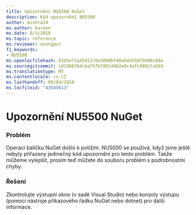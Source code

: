 ```yaml
---
title: Upozornění NU5500 NuGet
description: Kód upozornění NU5500
author: mishra14
ms.author: karann
ms.date: 8/3/2018
ms.topic: reference
ms.reviewer: anangaur
f1_keywords:
- NU5500
ms.openlocfilehash: b345ef1a45d1376e3098bf40a64d556f0488c88e
ms.sourcegitcommit: 1d1406764c6af5fb7801d462e0c4afc9092fa569
ms.translationtype: MT
ms.contentlocale: cs-CZ
ms.lasthandoff: 09/04/2018
ms.locfileid: "43545613"
---
```

# <a name="nuget-warning-nu5500"></a>Upozornění NU5500 NuGet

### <a name="issue"></a>Problém

Operaci balíčku NuGet došlo k potížím. NU5000 se používá, když jsme ještě nebyly přiřazeny jedinečný kód upozornění pro tento problém. Takže můžeme vylepšit, prosím teď můžete do souboru problém s podrobnostmi chyby.


### <a name="solution"></a>Řešení

Zkontrolujte výstupní okno (v sadě Visual Studio) nebo konzoly výstupu (pomocí nástroje příkazového řádku NuGet nebo dotnet) pro další informace.


